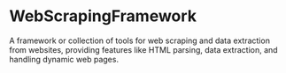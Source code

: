 # WebScrapingFramework
A framework or collection of tools for web scraping and data extraction from websites, providing features like HTML parsing, data extraction, and handling dynamic web pages.
